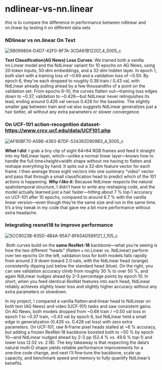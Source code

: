 # ndlinear-vs-nn.linear
this is to compare the difference in performance between ndlinear and nn.linear by testing it on different data sets

### NDlinear vs nn.linear On Text


![5B09980A-D4D7-42F0-8F7A-3CDA61B12207_4_5005_c](https://github.com/user-attachments/assets/0380d496-3efa-440b-a744-02b1c9c3ec76)


**Text Classification(AG News) Loss Curves**: We trained both a vanilla nn.Linear model and the NdLinear variant for 10 epochs on AG News, using 20‑token inputs, 50‑dim embeddings, and a 32‑dim hidden layer. In epoch 1, both start with a training loss of ~0.69 and a validation loss of ~0.50. By epoch 6, they’ve each dropped to roughly 0.38 train / 0.43 val, with NdLinear already pulling ahead by a few thousandths of a point on the validation set. From epochs 6–10, the curves flatten out—training loss edges down to ~0.37, validation to ~0.426—but NdLinear never relinquishes its lead, ending around 0.426 val versus 0.428 for the baseline. The slightly smaller gap between train and val also suggests NdLinear generalizes just a hair better, all without any extra parameters or slower convergence.


### On UCF‑101 action‐recognition dataset-https://www.crcv.ucf.edu/data/UCF101.php

![AF90BF70-A59B-4393-B7DF-534392D909B3_4_5005_c](https://github.com/user-attachments/assets/945660c3-988c-4cb3-85a5-a4578e2c3848)

***What I did***: I grab a tiny clip of eight 64×64 RGB frames and feed it straight into my NdLinear layer, which—unlike a normal linear layer—knows how to handle the full time×height×width shape without me having to flatten and reshape everything by hand. It spits out a 32‑dim feature vector for each frame. I then average those eight vectors into one summary “video” vector and pass that through a small classification head to predict which of the 101 actions is happening.
***Why I like it:*** Because NdLinear respects the natural spatiotemporal structure, I didn’t have to write any reshaping code, and the model actually learned just a hair faster—hitting about 7 % top‑1 accuracy on UCF‑101 after 10 epochs, compared to around 6.7 % with the vanilla linear version—even though they’re the same size and run in the same time. It’s a tiny tweak in my code that gave me a bit more performance without extra headache.



### Integrating resnet18 to improve performance

![5CC9023B-835D-4B4A-95A7-6FA5AD589121_1_105_c](https://github.com/user-attachments/assets/b146898a-7f65-4a7a-8b91-3c48b9933821)


​​
Both curves build on the **same ResNet‑18** backbone—what you’re seeing is how the two different “heads” (flatten + nn.Linear vs. NdLinear) perform over ten epochs
On the left, validation loss for both models falls rapidly from around 2.9 down toward 2.0 nats, with the NdLinear head (orange) consistently dipping just below the standard head (blue). On the right, you can see validation accuracy climb from roughly 30 % to over 50 %, and again NdLinear nudges ahead by 2–3 percentage points by epoch 10. In short, when you feed identical ResNet features into each head, NdLinear reliably achieves slightly lower loss and slightly higher accuracy without any extra parameters or slowdown.



In my project, I compared a vanilla flatten‑and‑linear head to NdLinear on both text (AG News) and video (UCF‑101) tasks and saw consistent gains. On AG News, both models dropped from ~0.69 train / ~0.50 val loss in epoch 1 to ~0.37 train, ~0.43 val by epoch 6, but NdLinear held a small edge in generalization (0.426 vs. 0.428 val loss) with zero extra parameters. On UCF‑101, raw 8‑frame pixel heads stalled at ~6 % accuracy, but adding a frozen ResNet‑18 backbone boosted both to ~50 % by epoch 10—and NdLinear nudged ahead by 2–3 pp (52.4 % vs. 49.6 % top‑1) and lower loss (2.02 vs. 2.18). The key takeaway is that respecting the data’s natural multi‑D shape yields reliable performance improvements for a one‑line code change, and next I’ll fine‑tune the backbone, scale up capacity, and benchmark speed and memory to fully quantify NdLinear’s benefits.








